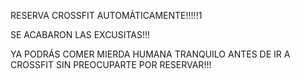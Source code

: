 RESERVA CROSSFIT AUTOMÁTICAMENTE!!!!!1

SE ACABARON LAS EXCUSITAS!!!

YA PODRÁS COMER MIERDA HUMANA TRANQUILO ANTES DE IR A CROSSFIT SIN PREOCUPARTE POR RESERVAR!!!